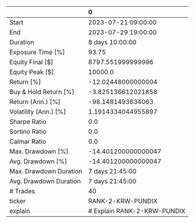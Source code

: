 |                        | 0                           |
|:-----------------------|:----------------------------|
| Start                  | 2023-07-21 09:00:00         |
| End                    | 2023-07-29 19:00:00         |
| Duration               | 8 days 10:00:00             |
| Exposure Time [%]      | 93.75                       |
| Equity Final [$]       | 8797.551999999996           |
| Equity Peak [$]        | 10000.0                     |
| Return [%]             | -12.02448000000004          |
| Buy & Hold Return [%]  | -3.825136612021858          |
| Return (Ann.) [%]      | -98.1481493634063           |
| Volatility (Ann.) [%]  | 1.1914334044955897          |
| Sharpe Ratio           | 0.0                         |
| Sortino Ratio          | 0.0                         |
| Calmar Ratio           | 0.0                         |
| Max. Drawdown [%]      | -14.401200000000047         |
| Avg. Drawdown [%]      | -14.401200000000047         |
| Max. Drawdown Duration | 7 days 21:45:00             |
| Avg. Drawdown Duration | 7 days 21:45:00             |
| # Trades               | 40                          |
| ticker                 | RANK-2-KRW-PUNDIX           |
| explain                | # Explain RANK-2-KRW-PUNDIX |